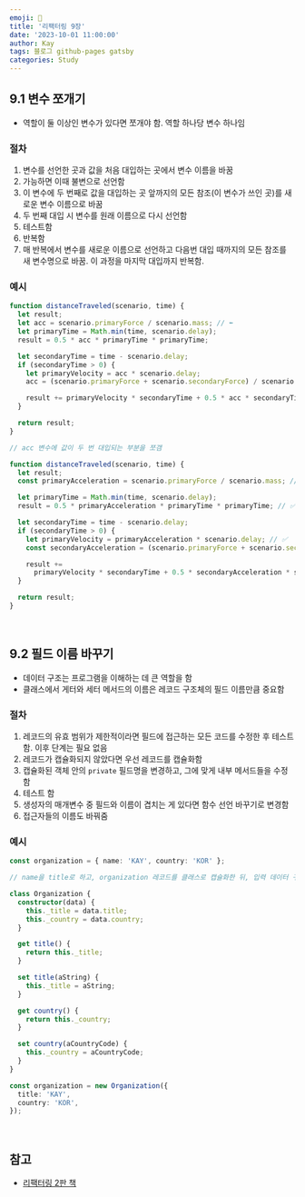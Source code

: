 ```yaml
---
emoji: 👋
title: '리팩터링 9장'
date: '2023-10-01 11:00:00'
author: Kay
tags: 블로그 github-pages gatsby
categories: Study
---
```


## 9.1 변수 쪼개기

- 역할이 둘 이상인 변수가 있다면 쪼개야 함. 역할 하나당 변수 하나임

### 절차

1. 변수를 선언한 곳과 값을 처음 대입하는 곳에서 변수 이름을 바꿈
2. 가능하면 이때 불변으로 선언함
3. 이 변수에 두 번째로 값을 대입하는 곳 앞까지의 모든 참조(이 변수가 쓰인 곳)를 새로운 변수 이름으로 바꿈
4. 두 번째 대입 시 변수를 원래 이름으로 다시 선언함
5. 테스트함
6. 반복함
7. 매 반복에서 변수를 새로운 이름으로 선언하고 다음번 대입 때까지의 모든 참조를 새 변수명으로 바꿈. 이 과정을 마지막 대입까지 반복함.

### 예시

```ts
function distanceTraveled(scenario, time) {
  let result;
  let acc = scenario.primaryForce / scenario.mass; // ⬅️
  let primaryTime = Math.min(time, scenario.delay);
  result = 0.5 * acc * primaryTime * primaryTime;

  let secondaryTime = time - scenario.delay;
  if (secondaryTime > 0) {
    let primaryVelocity = acc * scenario.delay;
    acc = (scenario.primaryForce + scenario.secondaryForce) / scenario.mass; // ⬅️

    result += primaryVelocity * secondaryTime + 0.5 * acc * secondaryTime * secondaryTime;
  }

  return result;
}
```

```ts
// acc 변수에 값이 두 번 대입되는 부분을 쪼갬

function distanceTraveled(scenario, time) {
  let result;
  const primaryAcceleration = scenario.primaryForce / scenario.mass; // ✅

  let primaryTime = Math.min(time, scenario.delay);
  result = 0.5 * primaryAcceleration * primaryTime * primaryTime; // ✅

  let secondaryTime = time - scenario.delay;
  if (secondaryTime > 0) {
    let primaryVelocity = primaryAcceleration * scenario.delay; // ✅
    const secondaryAcceleration = (scenario.primaryForce + scenario.secondaryForce) / scenario.mass; // ✅

    result +=
      primaryVelocity * secondaryTime + 0.5 * secondaryAcceleration * secondaryTime * secondaryTime; // ✅
  }

  return result;
}
```

<br>

## 9.2 필드 이름 바꾸기

- 데이터 구조는 프로그램을 이해하는 데 큰 역할을 함
- 클래스에서 게터와 세터 메서드의 이름은 레코드 구조체의 필드 이름만큼 중요함

### 절차

1. 레코드의 유효 범위가 제한적이라면 필드에 접근하는 모든 코드를 수정한 후 테스트함. 이후 단계는 필요 없음
2. 레코드가 캡슐화되지 않았다면 우선 레코드를 캡슐화함
3. 캡슐화된 객체 안의 `private` 필드명을 변경하고, 그에 맞게 내부 메서드들을 수정 함
4. 테스트 함
5. 생성자의 매개변수 중 필드와 이름이 겹치는 게 있다면 함수 선언 바꾸기로 변경함
6. 접근자들의 이름도 바꿔줌

### 예시

```ts
const organization = { name: 'KAY', country: 'KOR' };

// name을 title로 하고, organization 레코드를 클래스로 캡슐화한 뒤, 입력 데이터 구조를 내부 데이터 구조와 분리

class Organization {
  constructor(data) {
    this._title = data.title;
    this._country = data.country;
  }

  get title() {
    return this._title;
  }

  set title(aString) {
    this._title = aString;
  }

  get country() {
    return this._country;
  }

  set country(aCountryCode) {
    this._country = aCountryCode;
  }
}

const organization = new Organization({
  title: 'KAY',
  country: 'KOR',
});
```

<br>

## 참고

- [리팩터링 2판 책](https://www.yes24.com/Product/Goods/89649360)

```toc

```
